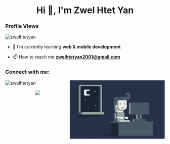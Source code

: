 <h1 align="center">Hi 👋, I'm Zwel Htet Yan</h1>

<p align="right"> <h3>Profile Views </h3> <img src="https://komarev.com/ghpvc/?username=zwelhtetyan&label=Profile%20views&color=0e75b6&style=flat"
    alt="zwelhtetyan" /> 
 </p>

- 🌱 I’m currently learning **web & mobile development**

- 📫 How to reach me **zwelhtetyan2001@gmail.com**

<h3 align="left">Connect with me:</h3>
<p align="left">
</p>


<img alt="Night Coding" src="https://raw.githubusercontent.com/AVS1508/AVS1508/master/assets/Night-Coding.gif" align="right"/>

<img
    src="https://github-readme-stats.vercel.app/api/top-langs?username=zwelhtetyan&show_icons=true&locale=en&bg_color=0d1117&text_color=ffffff& layout=compact"
    alt="zwelhtetyan" 
    bg_color=#808080/>

<p align='center'>
  <a href="https://github.com/AVS1508">
      <img height="180em" src="https://github-readme-stats-eight-theta.vercel.app/api?username=zwelhtetyan&show_icons=true&theme=algolia&   include_all_commits=true&count_private=true"/>
    </a>
</p>
